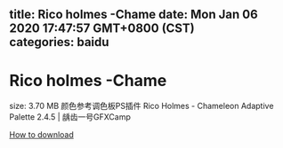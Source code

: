 
title: Rico holmes -Chame
date: Mon Jan 06 2020 17:47:57 GMT+0800 (CST)    
categories: baidu
---

# Rico holmes -Chame
size: 3.70 MB
 颜色参考调色板PS插件 Rico Holmes - Chameleon Adaptive Palette 2.4.5 | 龋齿一号GFXCamp
 

[How to download](https://bpcam.bemobtrk.com/go/2ceec3aa-1ca2-46d6-b9ff-aaa5c184517c?jno=3552)